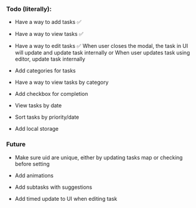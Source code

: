 ### Todo (literally):
- Have a way to add tasks ✅
- Have a way to view tasks ✅

- Have a way to edit tasks ✅
When user closes the modal, the task in UI will update
    and update task internally
    or
When user updates task using editor, update task internally

- Add categories for tasks
- Have a way to view tasks by category

- Add checkbox for completion

- View tasks by date

- Sort tasks by priority/date

- Add local storage

### Future

- Make sure uid are unique, either by updating tasks map or checking before setting

- Add animations

- Add subtasks with suggestions

- Add timed update to UI when editing task
